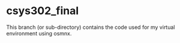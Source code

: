 # csys302_final

This branch (or sub-directory) contains the code used for my virtual environment using osmnx. 

